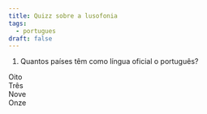 ```yaml
---
title: Quizz sobre a lusofonia
tags:
  - portugues
draft: false
---
```

1. Quantos países têm como língua oficial o português?

<e-card color="1">
  <div>Oito</div>
  <div>
  </div>
</e-card>

<e-card color="2">
  <div>Três</div>
  <div>
  </div>
</e-card>

<e-card color="1">
  <div>Nove</div>
  <div>
  </div>
</e-card>

<e-card color="1">
  <div>Onze</div>
  <div>
  </div>
</e-card>